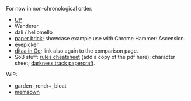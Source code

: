 For now in non-chronological order.

- [UP](https://github.com/akavel/up)
- Wanderer
- dali / hellomello
- [paper brick](paper-brick); showcase example use with Chrome Hammer: Ascension.
- eyepicker
- [ditaa in Go](https://github.com/akavel/ditaa); link also again to the comparison page.
- SoB stuff:
  [rules cheatsheet](https://boardgamegeek.com/filepage/265209/akavels-rules-cheatsheet-v11) (add a copy of the pdf here);
  character sheet;
  [darkness track papercraft](sob-depth-tracker-diy).

WIP:

- garden _rendr+_bloat
- [memsown](https://github.com/akavel/memsown)
